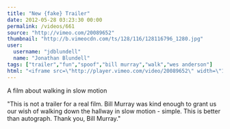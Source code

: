 ```yaml
---
title: "New {fake} Trailer"
date: 2012-05-28 03:23:30 00:00
permalink: /videos/661
source: "http://vimeo.com/20089652"
thumbnail: "http://b.vimeocdn.com/ts/128/116/128116796_1280.jpg"
user:
  username: "jdblundell"
  name: "Jonathan Blundell"
tags: ["trailer","fun","spoof","bill murray","walk","wes anderson"]
html: "<iframe src=\"http://player.vimeo.com/video/20089652\" width=\"1280\" height=\"544\" frameborder=\"0\" webkitAllowFullScreen mozallowfullscreen allowFullScreen></iframe>"
---
```


A film about walking in slow motion

"This is not a trailer for a real film. Bill Murray was kind enough to grant us our wish of walking down the hallway in slow motion - simple. This is better than autograph.
Thank you, Bill Murray."